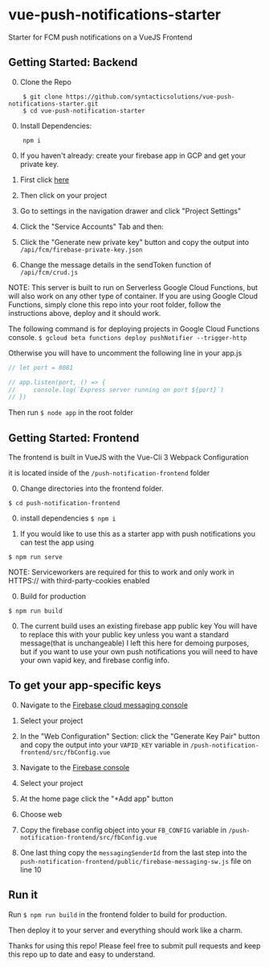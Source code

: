 # vue-push-notifications-starter
Starter for FCM push notifications on a VueJS Frontend

## Getting Started: Backend

0. Clone the Repo
```
    $ git clone https://github.com/syntacticsolutions/vue-push-notifications-starter.git
    $ cd vue-push-notification-starter
```

0. Install Dependencies:
```
    npm i
```

0. If you haven't already: create your firebase app in GCP and get your private key.
0. First click <a href="https://console.firebase.google.com/u/0" target="_blank">here</a>
0. Then click on your project
0. Go to settings in the navigation drawer and click "Project Settings"
0. Click the "Service Accounts" Tab and then:

0. Click the "Generate new private key" button and copy the output into
``` /api/fcm/firebase-private-key.json ```

0. Change the message details in the sendToken function of
``` /api/fcm/crud.js ```

NOTE: This server is built to run on Serverless Google Cloud Functions, but will also work on any other type of container.
If you are using Google Cloud Functions, simply clone this repo into your root folder, follow the instructions above, deploy and it should work.

The following command is for deploying projects in Google Cloud Functions console.
```$ gcloud beta functions deploy pushNotifier --trigger-http ```


Otherwise you will have to uncomment the following line in your app.js

```javascript
// let port = 8081

// app.listen(port, () => {
//     console.log(`Express server running on port ${port}`)
// })
```

Then run ```$ node app``` in the root folder

## Getting Started: Frontend

The frontend is built in VueJS with the Vue-Cli 3 Webpack Configuration

it is located inside of the `/push-notification-frontend` folder

0. Change directories into the frontend folder.

```$ cd push-notification-frontend```

0. install dependencies
 ```$ npm i```

0. If you would like to use this as a starter app with push notifications you can test the app using

```$ npm run serve ```

NOTE: Serviceworkers are required for this to work and only work in HTTPS:// with third-party-cookies enabled

0. Build for production

```$ npm run build ```

0. The current build uses an existing firebase app public key
You will have to replace this with your public key unless you want a standard message(that is unchangeable)
I left this here for demoing purposes, but if you want to use your own push notifications you will need to have your own vapid key, and
firebase config info.

## To get your app-specific keys

0. Navigate to the <a href="https://console.firebase.google.com/u/0/project/_/settings/cloudmessaging/" target="_blank">Firebase cloud messaging console</a>
0. Select your project
0. In the "Web Configuration" Section: click the "Generate Key Pair" button and copy the output into your `VAPID_KEY` variable in
`/push-notification-frontend/src/fbConfig.vue`

0. Navigate to the <a href="https://console.firebase.google.com/u/0/" target="_blank">Firebase console</a>
0. Select your project
0. At the home page click the "+Add app" button
0. Choose web
0. Copy the firebase config object into your `FB_CONFIG` variable in
`/push-notification-frontend/src/fbConfig.vue`

0. One last thing
copy the `messagingSenderId` from the last step into the
`push-notification-frontend/public/firebase-messaging-sw.js` file
on line 10

## Run it
Run ```$ npm run build``` in the frontend folder to build for production.

Then deploy it to your server and everything should work like a charm.

Thanks for using this repo! Please feel free to submit pull requests and keep this repo up to date and easy to understand.
